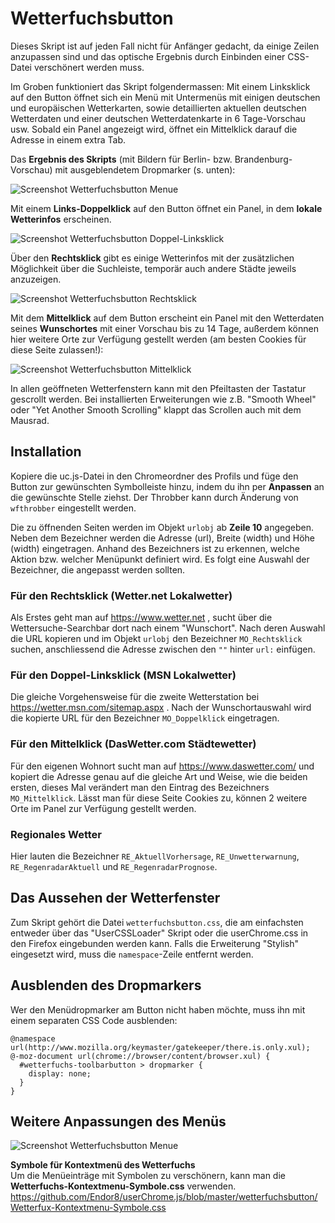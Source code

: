 # Wetterfuchsbutton
Dieses Skript ist auf jeden Fall nicht für Anfänger gedacht, da einige Zeilen anzupassen sind und das optische Ergebnis durch 
Einbinden einer CSS-Datei verschönert werden muss.

Im Groben funktioniert das Skript folgendermassen: Mit einem Linksklick auf den Button öffnet sich ein Menü mit Untermenüs mit einigen deutschen 
und europäischen Wetterkarten, sowie detaillierten aktuellen deutschen Wetterdaten und einer deutschen Wetterdatenkarte in 6 Tage-Vorschau usw. 
Sobald ein Panel angezeigt wird, öffnet ein Mittelklick darauf die Adresse in einem extra Tab.

Das **Ergebnis des Skripts** (mit Bildern für Berlin- bzw. Brandenburg-Vorschau) mit ausgeblendetem Dropmarker (s. unten):

![Screenshot Wetterfuchsbutton Menue](https://github.com/Endor8/userChrome.js/raw/master/wetterfuchsbutton/scr_wfb_Menu.png)

Mit einem **Links-Doppelklick** auf den Button öffnet ein Panel, in dem **lokale Wetterinfos** erscheinen. 

![Screenshot Wetterfuchsbutton Doppel-Linksklick](https://github.com/Endor8/userChrome.js/raw/master/wetterfuchsbutton/scr_wfb_panel_linksdoppelklick.png)

Über den **Rechtsklick** gibt es einige Wetterinfos mit der zusätzlichen Möglichkeit über die Suchleiste, temporär auch andere 
Städte jeweils anzuzeigen.

![Screenshot Wetterfuchsbutton Rechtsklick](https://github.com/Endor8/userChrome.js/raw/master/wetterfuchsbutton/scr_wfb_panel_rechtsklick.png)

Mit dem **Mittelklick** auf dem Button erscheint ein Panel mit den Wetterdaten seines **Wunschortes** mit einer Vorschau bis zu 14 Tage, außerdem 
können hier weitere Orte zur Verfügung gestellt werden (am besten Cookies für diese Seite zulassen!):

![Screenshot Wetterfuchsbutton Mittelklick](https://github.com/Endor8/userChrome.js/raw/master/wetterfuchsbutton/scr_wfb_panel_mittelklick.png)

In allen geöffneten Wetterfenstern kann mit den Pfeiltasten der Tastatur gescrollt werden. Bei installierten Erweiterungen wie z.B. 
"Smooth Wheel" oder "Yet Another Smooth Scrolling" klappt das Scrollen auch mit dem Mausrad.

## Installation
Kopiere die uc.js-Datei in den Chromeordner des Profils und füge den Button zur gewünschten Symbolleiste hinzu, indem du ihn per 
**Anpassen** an die gewünschte Stelle ziehst. Der Throbber kann durch Änderung von `wfthrobber` eingestellt werden.

Die zu öffnenden Seiten werden im Objekt `urlobj` ab **Zeile 10** angegeben. Neben dem Bezeichner werden die Adresse (url), Breite (width) und 
Höhe (width) eingetragen. Anhand des Bezeichners ist zu erkennen, welche Aktion bzw. welcher Menüpunkt definiert wird. Es folgt eine Auswahl der 
Bezeichner, die angepasst werden sollten.

### Für den Rechtsklick (Wetter.net Lokalwetter)
Als Erstes geht man auf https://www.wetter.net , sucht über die Wettersuche-Searchbar dort nach einem "Wunschort". Nach deren Auswahl die URL 
kopieren und im Objekt `urlobj` den Bezeichner `MO_Rechtsklick` suchen, anschliessend die Adresse zwischen den `""` hinter `url:` einfügen.

### Für den Doppel-Linksklick (MSN Lokalwetter)
Die gleiche Vorgehensweise für die zweite Wetterstation bei https://wetter.msn.com/sitemap.aspx . Nach der Wunschortauswahl wird die kopierte URL für 
den Bezeichner `MO_Doppelklick` eingetragen.

### Für den Mittelklick (DasWetter.com Städtewetter)
Für den eigenen Wohnort sucht man auf https://www.daswetter.com/ und kopiert die Adresse genau auf die gleiche Art und Weise, wie die beiden 
ersten, dieses Mal verändert man den Eintrag des Bezeichners `MO_Mittelklick`. Lässt man für diese Seite Cookies zu, können 2 weitere Orte 
im Panel zur Verfügung gestellt werden.

### Regionales Wetter
Hier lauten die Bezeichner `RE_AktuellVorhersage`, `RE_Unwetterwarnung`, `RE_RegenradarAktuell` und `RE_RegenradarPrognose`.

## Das Aussehen der Wetterfenster
Zum Skript gehört die Datei `wetterfuchsbutton.css`, die am einfachsten entweder über das "UserCSSLoader" Skript oder die userChrome.css in den 
Firefox eingebunden werden kann. Falls die Erweiterung "Stylish" eingesetzt wird, muss die `namespace`-Zeile entfernt werden.
  
## Ausblenden des Dropmarkers
Wer den Menüdropmarker am Button nicht haben möchte, muss ihn mit einem separaten CSS Code ausblenden:

    @namespace url(http://www.mozilla.org/keymaster/gatekeeper/there.is.only.xul);
    @-moz-document url(chrome://browser/content/browser.xul) {
      #wetterfuchs-toolbarbutton > dropmarker {
        display: none;
      }
    }

## Weitere Anpassungen des Menüs
![Screenshot Wetterfuchsbutton Menue](https://github.com/Endor8/userChrome.js/raw/master/wetterfuchsbutton/scr_wfb_Menu2.png)      

**Symbole für Kontextmenü des Wetterfuchs**     
Um die Menüeinträge mit Symbolen zu verschönern, kann man die **Wetterfuchs-Kontextmenu-Symbole.css** verwenden.           
https://github.com/Endor8/userChrome.js/blob/master/wetterfuchsbutton/Wetterfux-Kontextmenu-Symbole.css
